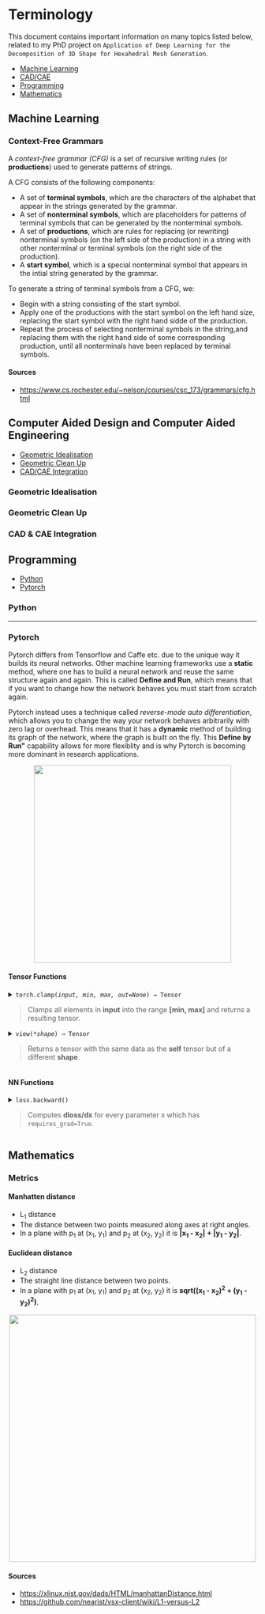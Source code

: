 # Terminology
This document contains important information on many topics listed below, related to my PhD project on `Application of Deep Learning for the Decomposition of 3D Shape for Hexahedral Mesh Generation`.
- [Machine Learning](#machine-learning)
- [CAD/CAE](#computer-aided-design-and-computer-aided-engineering)
- [Programming](#programming)
- [Mathematics](#mathematics)

## Machine Learning
### Context-Free Grammars

A *context-free grammar (CFG)* is a set of recursive writing rules (or **productions**) used to generate patterns of strings.

A CFG consists of the following components:
- A set of **terminal symbols**, which are the characters of the alphabet that appear in the strings generated by the grammar.
- A set of **nonterminal symbols**, which are placeholders for patterns of terminal symbols that can be generated by the nonterminal symbols.
- A set of **productions**, which are rules for replacing (or rewriting) nonterminal symbols (on the left side of the production) in a string with other nonterminal or terminal symbols (on the right side of the production).
- A **start symbol**, which is a special nonterminal symbol that appears in the intial string generated by the grammar.

To generate a string of terminal symbols from a CFG, we:
- Begin with a string consisting of the start symbol.
- Apply one of the productions with the start symbol on the left hand size, replacing the start symbol with the right hand sidde of the production.
- Repeat the process of selecting nonterminal symbols in the string,and replacing them with the right hand side of some corresponding production, until all nonterminals have been replaced by terminal symbols.

#### Sources
- https://www.cs.rochester.edu/~nelson/courses/csc_173/grammars/cfg.html

## Computer Aided Design and Computer Aided Engineering
- [Geometric Idealisation](#geometric-idealisation)
- [Geometric Clean Up](#geometric-clean-up)
- [CAD/CAE Integration](#cad-&-cae-integration)

### Geometric Idealisation

### Geometric Clean Up

### CAD & CAE Integration

## Programming
- [Python](#python)
- [Pytorch](#pytorch)

### Python

<hr>

### Pytorch
Pytorch differs from Tensorflow and Caffe etc. due to the unique way it builds its neural networks. Other machine learning frameworks use a **static** method, where one has to build a neural network and reuse the same structure again and again. This is called **Define and Run**, which means that if you want to change how the network behaves you must start from scratch again.

Pytorch instead uses a technique called *reverse-mode auto differentiation*, which allows you to change the way your network behaves arbitrarily with zero lag or overhead. This means that it has a **dynamic** method of building its graph of the network, where the graph is built on the fly. This **Define by Run"** capability allows for more flexiblity and is why Pytorch is becoming more dominant in research applications.

<p align="center">
  <img src="https://cdn-images-1.medium.com/max/1600/1*5PLIVNA5fIqEC8-kZ260KQ.gif" width=400>
</p>

#### Tensor Functions
<details>
  <summary><code>torch.clamp(<i>input, min, max, out=None</i>) → Tensor</code><br/> <blockquote>Clamps all elements in <b>input</b> into the range <b>[min, max]</b> and returns a resulting tensor.<blockquote></summary>
  <pre>
  <code>
  >>> a = torch.randn(4)
  >>> a
  <b>tensor([-1.7120,  0.1734, -0.0478, -0.0922])</b>
  >>> torch.clamp(a, min=-0.5, max=0.5)
  <b>tensor([-0.5000,  0.1734, -0.0478, -0.0922])</b>
  </code>
  </pre>
</details>
    
<details>
  <summary><span><code>view(<i>*shape</i>) → Tensor</code></span><br/> <blockquote>Returns a tensor with the same data as the <b>self</b> tensor but of a different <b>shape</b>.<blockquote></summary>
  <pre>
  <code>
  >>> x = torch.randn(4, 4)
  >>> x.size()
  <b>torch.Size([4, 4])</b>
  >>> y = x.view(16)
  >>> y.size()
  <b>torch.Size([16])</b>
  >>> z = x.view(-1, 8)  # the size -1 is inferred from other dimensions<br>
  >>> z.size()
  <b>torch.Size([2, 8])</b>
  </code>
  </pre>
</details>

#### NN Functions
<details>
  <summary><code>loss.backward()</code><br/><blockquote>Computes <b>dloss/dx</b> for every parameter x which has <code>requires_grad=True</code>.<blockquote></summary>
  <hr>
    These are accumulated into <code>x.grad</code> for every parameter x.</br></br>
    <pre><code>x.grad += dloss/dx</code></pre>
    <code>optimizer.step</code> updates the value of x using the gradient <code>x.grad</code>. For example, the SGD optimizer performs:     </br></br>
    <pre><code>x += -lr * x.grad</code></pre>
    <code>optimizer.zero_grad()</code> clears <code>x.grad</code> for every parameter x in the optimizer. It’s important to call this before <code>loss.backward()</code>, otherwise you’ll accumulate the gradients from multiple passes.</br></br>
    If you have multiple losses (loss1, loss2) you can sum them and then call backwards once:</br></br>
    <pre>
    <code>loss3 = loss1 + loss2
    loss3.backward()</code></pre> 
    <hr>
</details>

## Mathematics
### Metrics

#### Manhatten distance 
- L<sub>1</sub> distance
- The distance between two points measured along axes at right angles. 
- In a plane with p<sub>1</sub> at (x<sub>1</sub>, y<sub>1</sub>) and p<sub>2</sub> at (x<sub>2</sub>, y<sub>2</sub>) it is <b>|x<sub>1</sub> - x<sub>2</sub>| + |y<sub>1</sub> - y<sub>2</sub>|</b>.

#### Euclidean distance
- L<sub>2</sub> distance
- The straight line distance between two points.
- In a plane with p<sub>1</sub> at (x<sub>1</sub>, y<sub>1</sub>) and p<sub>2</sub> at (x<sub>2</sub>, y<sub>2</sub>) it is <b>sqrt((x<sub>1</sub> - x<sub>2</sub>)<sup>2</sup> + (y<sub>1</sub> - y<sub>2</sub>)<sup>2</sup>)</b>.
  
<p align="center">
  <img src="https://camo.githubusercontent.com/3fd9528d3c336947a78bda29aa36d98218a237eb/687474703a2f2f6e6561726973742e61692f77702d636f6e74656e742f75706c6f6164732f323031372f31312f4c315f616e645f4c325f6c696e65732e706e67" width=500>
</p>

#### Sources
- https://xlinux.nist.gov/dads/HTML/manhattanDistance.html
- https://github.com/nearist/vsx-client/wiki/L1-versus-L2
